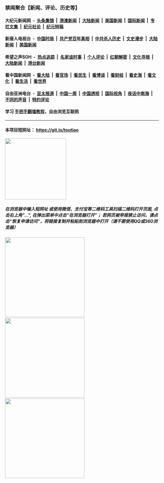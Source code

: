 ### 禁闻聚合【新闻、评论、历史等】

#### 大纪元新闻网 &nbsp;-&nbsp; [头条集锦](indexes/E头条集锦.md?t=02060755) &nbsp;|&nbsp; [港澳新闻](indexes/E港澳新闻.md?t=02060755)  &nbsp;|&nbsp; [大陆新闻](indexes/E大陆新闻.md?t=02060755) &nbsp;|&nbsp; [美国新闻](indexes/E美国新闻.md?t=02060755) &nbsp;|&nbsp; [国际新闻](indexes/E国际新闻.md?t=02060755) &nbsp;|&nbsp; [专栏文集](indexes/E专栏文集.md?t=02060755) &nbsp;|&nbsp; [纪元社论](indexes/E纪元社论.md?t=02060755) &nbsp;|&nbsp; [纪元特稿](indexes/E纪元特稿.md?t=02060755) 

#### 新唐人电视台 &nbsp;-&nbsp; [中国时局](indexes/N中国时局.md?t=02060755) &nbsp;|&nbsp; [共产党百年真相](indexes/N共产党百年真相.md?t=02060755) &nbsp;|&nbsp; [中共杀人历史](indexes/N中共杀人历史.md?t=02060755) &nbsp;|&nbsp; [文史漫步](indexes/N文史漫步.md?t=02060755) &nbsp;|&nbsp; [大陆新闻](indexes/N大陆新闻.md?t=02060755) &nbsp;|&nbsp; [美国新闻](indexes/N美国新闻.md?t=02060755)

#### 希望之声SOH &nbsp;-&nbsp; [热点追踪](indexes/H热点追踪.md?t=02060755) &nbsp;|&nbsp; [名家谈时事](indexes/H名家谈时事.md?t=02060755) &nbsp;|&nbsp; [个人评论](indexes/H个人评论.md?t=02060755)  &nbsp;|&nbsp; [红朝解密](indexes/H红朝解密.md?t=02060755) &nbsp;|&nbsp; [文化寻根](indexes/H文化寻根.md?t=02060755) &nbsp;|&nbsp; [大陆新闻](indexes/H大陆新闻.md?t=02060755) &nbsp;|&nbsp; [港台新闻](indexes/H港台新闻.md?t=02060755)

#### 看中国新闻网 &nbsp;-&nbsp; [看大陆](indexes/S看大陆.md?t=02060755) &nbsp;|&nbsp; [看官场](indexes/S看官场.md?t=02060755) &nbsp;|&nbsp; [看民生](indexes/S看民生.md?t=02060755)  &nbsp;|&nbsp; [看博谈](indexes/S看博谈.md?t=02060755) &nbsp;|&nbsp; [看财经](indexes/S看财经.md?t=02060755) &nbsp;|&nbsp; [看史海](indexes/S看史海.md?t=02060755) &nbsp;|&nbsp; [看文化](indexes/S看文化.md?t=02060755) &nbsp;|&nbsp; [看生活](indexes/S看生活.md?t=02060755) &nbsp;|&nbsp; [看世界](indexes/S看世界.md?t=02060755)

#### 自由亚洲电台 &nbsp;-&nbsp; [亚太报道](indexes/R亚太报道.md?t=02060755) &nbsp;|&nbsp; [中国一周](indexes/R中国一周.md?t=02060755) &nbsp;|&nbsp; [中国透视](indexes/R中国透视.md?t=02060755)  &nbsp;|&nbsp; [国际视角](indexes/R国际视角.md?t=02060755) &nbsp;|&nbsp; [夜话中南海](indexes/R夜话中南海.md?t=02060755) &nbsp;|&nbsp; [不同的声音](indexes/R不同的声音.md?t=02060755) &nbsp;|&nbsp; [特约评论](indexes/R特约评论.md?t=02060755)

#### 学习 [手把手翻墙教程](https://github.com/gfw-breaker/guides/wiki)，自由浏览互联网

----

#### 本项目短网址： https://git.io/toutiao
<img src="https://raw.githubusercontent.com/gfw-breaker/banned-news/master/scripts/img/qr.png" width="200px"/>  

##### 在浏览器中输入短网址 或使用微信、支付宝等二维码工具扫描二维码打开页面, 点击右上角"...", 在弹出菜单中点击“在浏览器打开”； 若网页被举报禁止访问，请点击“恢复申请访问”，将链接复制并粘贴到浏览器中打开（请不要使用QQ或360浏览器）

<img src="https://raw.githubusercontent.com/gfw-breaker/banned-news/master/scripts/img/1.png" width="260px"/> &nbsp; <img src="https://raw.githubusercontent.com/gfw-breaker/banned-news/master/scripts/img/2.png" width="260px"/> &nbsp; <img src="https://raw.githubusercontent.com/gfw-breaker/banned-news/master/scripts/img/3.png" width="260px"/>
